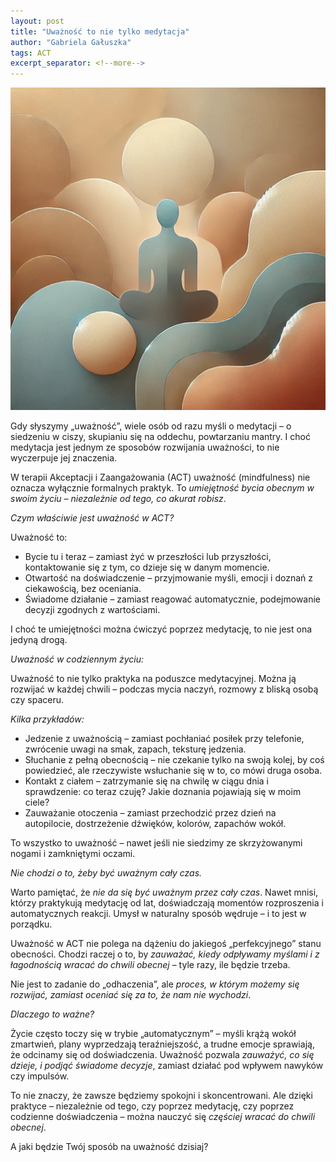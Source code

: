 ```yaml
---
layout: post
title: "Uważność to nie tylko medytacja"
author: "Gabriela Gałuszka"
tags: ACT
excerpt_separator: <!--more-->
---
```


![Alt text](../assets/images/post8.png)

Gdy słyszymy „uważność”, wiele osób od razu myśli o medytacji – o siedzeniu w ciszy, skupianiu się na oddechu, powtarzaniu mantry. I choć medytacja jest jednym ze sposobów rozwijania uważności, to nie wyczerpuje jej znaczenia.

W terapii Akceptacji i Zaangażowania (ACT) uważność (mindfulness) nie oznacza wyłącznie formalnych praktyk. To *umiejętność bycia obecnym w swoim życiu – niezależnie od tego, co akurat robisz*. <!--more-->

*Czym właściwie jest uważność w ACT?*

Uważność to:

* Bycie tu i teraz – zamiast żyć w przeszłości lub przyszłości, kontaktowanie się z tym, co dzieje się w danym momencie.
* Otwartość na doświadczenie – przyjmowanie myśli, emocji i doznań z ciekawością, bez oceniania.
* Świadome działanie – zamiast reagować automatycznie, podejmowanie decyzji zgodnych z wartościami.

I choć te umiejętności można ćwiczyć poprzez medytację, to nie jest ona jedyną drogą.

*Uważność w codziennym życiu:*

Uważność to nie tylko praktyka na poduszce medytacyjnej. Można ją rozwijać w każdej chwili – podczas mycia naczyń, rozmowy z bliską osobą czy spaceru.

*Kilka przykładów:*

* Jedzenie z uważnością – zamiast pochłaniać posiłek przy telefonie, zwrócenie uwagi na smak, zapach, teksturę jedzenia.
* Słuchanie z pełną obecnością – nie czekanie tylko na swoją kolej, by coś powiedzieć, ale rzeczywiste wsłuchanie się w to, co mówi druga osoba.
* Kontakt z ciałem – zatrzymanie się na chwilę w ciągu dnia i sprawdzenie: co teraz czuję? Jakie doznania pojawiają się w moim ciele?
* Zauważanie otoczenia – zamiast przechodzić przez dzień na autopilocie, dostrzeżenie dźwięków, kolorów, zapachów wokół.

To wszystko to uważność – nawet jeśli nie siedzimy ze skrzyżowanymi nogami i zamkniętymi oczami.

*Nie chodzi o to, żeby być uważnym cały czas.*

Warto pamiętać, że *nie da się być uważnym przez cały czas*. Nawet mnisi, którzy praktykują medytację od lat, doświadczają momentów rozproszenia i automatycznych reakcji. Umysł w naturalny sposób wędruje – i to jest w porządku.

Uważność w ACT nie polega na dążeniu do jakiegoś „perfekcyjnego” stanu obecności. Chodzi raczej o to, by *zauważać, kiedy odpływamy myślami i z łagodnością wracać do chwili obecnej* – tyle razy, ile będzie trzeba.

Nie jest to zadanie do „odhaczenia”, ale *proces, w którym możemy się rozwijać, zamiast oceniać się za to, że nam nie wychodzi*.

*Dlaczego to ważne?*

Życie często toczy się w trybie „automatycznym” – myśli krążą wokół zmartwień, plany wyprzedzają teraźniejszość, a trudne emocje sprawiają, że odcinamy się od doświadczenia. Uważność pozwala *zauważyć, co się dzieje, i podjąć świadome decyzje*, zamiast działać pod wpływem nawyków czy impulsów.

To nie znaczy, że zawsze będziemy spokojni i skoncentrowani. Ale dzięki praktyce – niezależnie od tego, czy poprzez medytację, czy poprzez codzienne doświadczenia – można nauczyć się *częściej wracać do chwili obecnej*.

A jaki będzie Twój sposób na uważność dzisiaj?